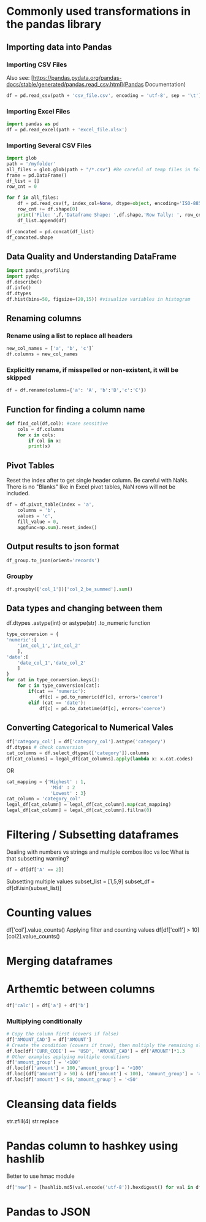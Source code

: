 # Commonly used transformations in the pandas library

## Importing data into Pandas

### Importing CSV Files
Also see: [https://pandas.pydata.org/pandas-docs/stable/generated/pandas.read_csv.html](Pandas Documentation)
```python
df = pd.read_csv(path + 'csv_file.csv', encoding = 'utf-8', sep = '\t') # tab delimited
```
### Importing Excel Files
```python
import pandas as pd
df = pd.read_excel(path + 'excel_file.xlsx')
```

### Importing Several CSV Files
```python
import glob
path = '/myfolder'
all_files = glob.glob(path + "/*.csv") #Be careful of temp files in folder that begin with '~$'
frame = pd.DataFrame()
df_list = []
row_cnt = 0

for f in all_files:
    df = pd.read_csv(f, index_col=None, dtype=object, encoding='ISO-8859-1') #imports all fields as object (str)
    row_cnt += df.shape[0]
    print('File: ',f,'Dataframe Shape: ',df.shape,'Row Tally: ', row_cnt)
    df_list.append(df)

df_concated = pd.concat(df_list)
df_concated.shape
```

## Data Quality and Understanding DataFrame
```python
import pandas_profiling
import pydqc
df.describe()
df.info()
df.dtypes
df.hist(bins=50, figsize=(20,15)) #visualize variables in histogram
```

## Renaming columns
### Rename using a list to replace all headers
```python
new_col_names = ['a', 'b', 'c']`
df.columns = new_col_names
```

### Explicitly rename, if misspelled or non-existent, it will be skipped
```python
df = df.rename(columns={'a': 'A', 'b':'B','c':'C'})
```

## Function for finding a column name
```python
def find_col(df,col): #case sensitive
    cols = df.columns    
    for x in cols:        
        if col in x:            
        print(x)
```
## Pivot Tables
Reset the index after to get single header column.
Be careful with NaNs. There is no "Blanks" like in Excel pivot tables, NaN rows will not be included.
```python
df = df.pivot_table(index = 'a',
    columns = 'b',
    values = 'c',
    fill_value = 0,
    aggfunc=np.sum).reset_index()
```

## Output results to json format
```python
df_group.to_json(orient='records')
```

### Groupby
```python
df.groupby(['col_1'])['col_2_be_summed'].sum()
```

## Data types and changing between them
df.dtypes
.astype(int) or astype(str)
.to_numeric function
```python
type_conversion = {
'numeric':[
    'int_col_1','int_col_2'
    ],
'date':[
    'date_col_1','date_col_2'
    ]
}
for cat in type_conversion.keys():
    for c in type_conversion[cat]:
        if(cat == 'numeric'):
            df[c] = pd.to_numeric(df[c], errors='coerce')
        elif (cat == 'date'):
            df[c] = pd.to_datetime(df[c], errors='coerce')
```
## Converting Categorical to Numerical Vales

```python
df['category_col'] = df['category_col'].astype('category')
df.dtypes # check conversion
cat_columns = df.select_dtypes(['category']).columns
df[cat_columns] = legal_df[cat_columns].apply(lambda x: x.cat.codes)
```
OR

```python
cat_mapping = {'Highest' : 1,
                'Mid' : 2
                'Lowest' : 3}
cat_column = 'category_col'
legal_df[cat_column] = legal_df[cat_column].map(cat_mapping)
legal_df[cat_column] = legal_df[cat_column].fillna(0)
```

# Filtering / Subsetting dataframes
Dealing with numbers vs strings and multiple combos
iloc vs loc
What is that subsetting warning?
```python
df = df[df['A' == 2]]
```

Subsetting multiple values
subset_list = [1,5,9]
subset_df = df[df.isin(subset_list)]

# Counting values
df['col'].value_counts()
Applying filter and counting values
df[df['col1'] > 10][col2].value_counts()

# Merging dataframes

# Arthemtic between columns
```python
df['calc'] = df['a'] + df['b']
```
### Multiplying conditionally
```python
# Copy the column first (covers if false)
df['AMOUNT_CAD'] = df['AMOUNT']
# Create the condition (covers if true), then multiply the remaining slice
df.loc[df['CURR_CODE'] == 'USD', 'AMOUNT_CAD'] = df['AMOUNT']*1.3
# Other examples applying multiple conditions
df['amount_group'] = '<100'
df.loc[df['amount'] < 100,'amount_group'] = '<100'
df.loc[(df['amount'] > 50) & (df['amount'] < 100), 'amount_group'] = '>50'
df.loc[df['amount'] < 50,'amount_group'] = '<50'
```


# Cleansing data fields
str.zfill(4)
str.replace

# Pandas column to hashkey using hashlib
Better to use hmac module
```python
df['new'] = [hashlib.md5(val.encode('utf-8')).hexdigest() for val in df[1]]
```
# Pandas to JSON

